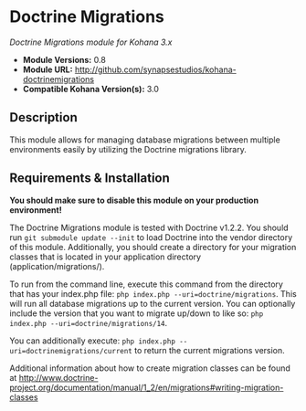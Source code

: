 # Doctrine Migrations

*Doctrine Migrations module for Kohana 3.x*

- **Module Versions:** 0.8
- **Module URL:** <http://github.com/synapsestudios/kohana-doctrinemigrations>
- **Compatible Kohana Version(s):** 3.0

## Description

This module allows for managing database migrations between multiple environments easily by
utilizing the Doctrine migrations library.

## Requirements & Installation

**You should make sure to disable this module on your production environment!**

The Doctrine Migrations module is tested with Doctrine v1.2.2. You should run
`git submodule update --init` to load Doctrine into the vendor directory of this module.
Additionally, you should create a directory for your migration classes that is located in your
application directory (application/migrations/).

To run from the command line, execute this command from the directory that has your index.php file:
`php index.php --uri=doctrine/migrations`.  This will run all database migrations up to the
current version. You can optionally include the version that you want to migrate up/down to like so:
`php index.php --uri=doctrine/migrations/14`.

You can additionally execute: `php index.php --uri=doctrinemigrations/current` to return the current
migrations version.

Additional information about how to create migration classes can be found at
<http://www.doctrine-project.org/documentation/manual/1_2/en/migrations#writing-migration-classes>
